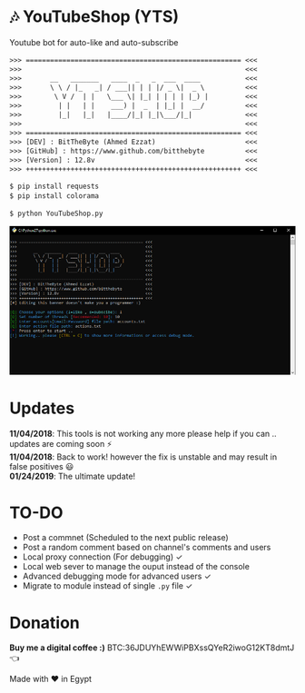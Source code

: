 # :notes: YouTubeShop (YTS)
 
Youtube bot for auto-like and auto-subscribe  

```
>>> ===================================================== <<<
>>> 	                                                  <<<
>>> 	  __   _______   ____  _   _  ___  ____           <<<
>>> 	  \ \ / |_   _| / ___|| | | |/ _ \|  _ \          <<<
>>> 	   \ V /  | |   \___ \| |_| | | | | |_) |         <<<
>>> 	    | |   | |    ___) |  _  | |_| |  __/          <<<
>>> 	    |_|   |_|   |____/|_| |_|\___/|_|             <<<
>>> 	                                                  <<<
>>> ===================================================== <<<
>>> [DEV] : BitTheByte (Ahmed Ezzat)                      <<<
>>> [GitHub] : https://www.github.com/bitthebyte          <<<
>>> [Version] : 12.8v                                     <<<
>>> +++++++++++++++++++++++++++++++++++++++++++++++++++++ <<<
```
```bash
$ pip install requests
$ pip install colorama
```
```bash
$ python YouTubeShop.py
```

![](screenshots/1.png)
# Updates
**11/04/2018**: This tools is not working any more please help if you can .. updates are coming soon ⚡️  
**11/04/2018**: Back to work! however the fix is unstable and may result in false positives 😃  
**01/24/2019**: The ultimate update!


# TO-DO
- Post a commnet (Scheduled to the next public release)
- Post a random comment based on channel's comments and users
- Local proxy connection (For debugging)  ✓
- Local web sever to manage the ouput instead of the console
- Advanced debugging mode for advanced users ✓
- Migrate to module instead of single `.py` file ✓

# Donation
**Buy me a digital coffee :)** BTC:36JDUYhEWWiPBXssQYeR2iwoG12KT8dmtJ :point_left:  

Made with ❤️ in Egypt 
